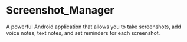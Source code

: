 # Screenshot_Manager
A powerful Android application that allows you to take screenshots, add voice notes, text notes, and set reminders for each screenshot.
